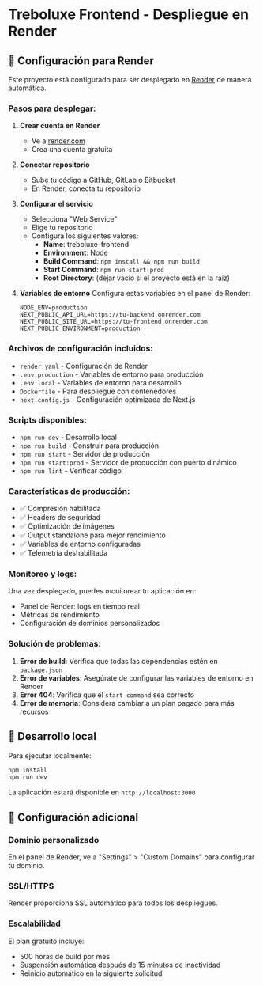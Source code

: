 # Treboluxe Frontend - Despliegue en Render

## 🚀 Configuración para Render

Este proyecto está configurado para ser desplegado en [Render](https://render.com) de manera automática.

### Pasos para desplegar:

1. **Crear cuenta en Render**
   - Ve a [render.com](https://render.com)
   - Crea una cuenta gratuita

2. **Conectar repositorio**
   - Sube tu código a GitHub, GitLab o Bitbucket
   - En Render, conecta tu repositorio

3. **Configurar el servicio**
   - Selecciona "Web Service"
   - Elige tu repositorio
   - Configura los siguientes valores:
     - **Name**: treboluxe-frontend
     - **Environment**: Node
     - **Build Command**: `npm install && npm run build`
     - **Start Command**: `npm run start:prod`
     - **Root Directory**: (dejar vacío si el proyecto está en la raíz)

4. **Variables de entorno**
   Configura estas variables en el panel de Render:
   ```
   NODE_ENV=production
   NEXT_PUBLIC_API_URL=https://tu-backend.onrender.com
   NEXT_PUBLIC_SITE_URL=https://tu-frontend.onrender.com
   NEXT_PUBLIC_ENVIRONMENT=production
   ```

### Archivos de configuración incluidos:

- `render.yaml` - Configuración de Render
- `.env.production` - Variables de entorno para producción
- `.env.local` - Variables de entorno para desarrollo
- `Dockerfile` - Para despliegue con contenedores
- `next.config.js` - Configuración optimizada de Next.js

### Scripts disponibles:

- `npm run dev` - Desarrollo local
- `npm run build` - Construir para producción
- `npm run start` - Servidor de producción
- `npm run start:prod` - Servidor de producción con puerto dinámico
- `npm run lint` - Verificar código

### Características de producción:

- ✅ Compresión habilitada
- ✅ Headers de seguridad
- ✅ Optimización de imágenes
- ✅ Output standalone para mejor rendimiento
- ✅ Variables de entorno configuradas
- ✅ Telemetría deshabilitada

### Monitoreo y logs:

Una vez desplegado, puedes monitorear tu aplicación en:
- Panel de Render: logs en tiempo real
- Métricas de rendimiento
- Configuración de dominios personalizados

### Solución de problemas:

1. **Error de build**: Verifica que todas las dependencias estén en `package.json`
2. **Error de variables**: Asegúrate de configurar las variables de entorno en Render
3. **Error 404**: Verifica que el `start command` sea correcto
4. **Error de memoria**: Considera cambiar a un plan pagado para más recursos

## 📱 Desarrollo local

Para ejecutar localmente:

```bash
npm install
npm run dev
```

La aplicación estará disponible en `http://localhost:3000`

## 🔧 Configuración adicional

### Dominio personalizado
En el panel de Render, ve a "Settings" > "Custom Domains" para configurar tu dominio.

### SSL/HTTPS
Render proporciona SSL automático para todos los despliegues.

### Escalabilidad
El plan gratuito incluye:
- 500 horas de build por mes
- Suspensión automática después de 15 minutos de inactividad
- Reinicio automático en la siguiente solicitud
